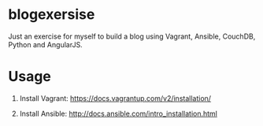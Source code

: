blogexersise
============

Just an exercise for myself to build a blog using Vagrant, Ansible, CouchDB, Python and AngularJS.

# Usage
1. Install Vagrant:
https://docs.vagrantup.com/v2/installation/

2. Install Ansible:
http://docs.ansible.com/intro_installation.html
